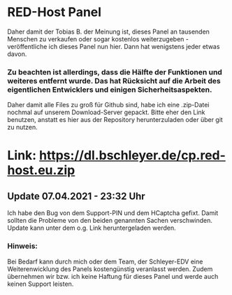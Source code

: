 # RED-Host Panel

Daher damit der Tobias B. der Meinung ist, dieses Panel an tausenden Menschen zu verkaufen oder sogar kostenlos weiterzugeben - veröffentliche ich dieses Panel nun hier. Dann hat wenigstens jeder etwas davon.

### Zu beachten ist allerdings, dass die Hälfte der Funktionen und weiteres entfernt wurde. Das hat Rücksicht auf die Arbeit des eigentlichen Entwicklers und einigen Sicherheitsaspekten.

Daher damit alle Files zu groß für Github sind, habe ich eine .zip-Datei nochmal auf unserem Download-Server gepackt. Bitte eher den Link benutzen, anstatt es hier aus der Repository herunterzuladen oder über git zu nutzen.

# Link: https://dl.bschleyer.de/cp.red-host.eu.zip

## Update 07.04.2021 - 23:32 Uhr
Ich habe den Bug von dem Support-PIN und dem HCaptcha gefixt. Damit sollten die Probleme von den beiden genannten Sachen verschwinden.
Update kann unter dem o.g. Link heruntergeladen werden.

### Hinweis:
Bei Bedarf kann durch mich oder dem Team, der Schleyer-EDV eine Weiterenwicklung des Panels kostengünstig veranlasst werden.
Zudem übernehmen wir bzw. ich keine Haftung für dieses Panel und werde auch keinen Support leisten.
